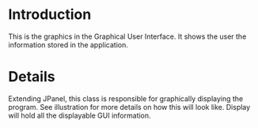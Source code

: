# Introduction #

This is the graphics in the Graphical User Interface. It shows the user the information stored in the application.

# Details #

Extending JPanel, this class is responsible for graphically displaying the program. See illustration for more details on how this will look like. Display will hold all the displayable GUI information.